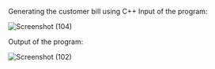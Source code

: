 
Generating the customer bill  using C++
Input of the program:

![Screenshot (104)](https://user-images.githubusercontent.com/99081628/206736926-d341ef9b-0d2b-4c64-b5c9-2266129f638b.png)


Output of the program:

![Screenshot (102)](https://user-images.githubusercontent.com/99081628/206736958-e4c123d4-acb6-4edd-b29e-acf8fdf7828e.png)

